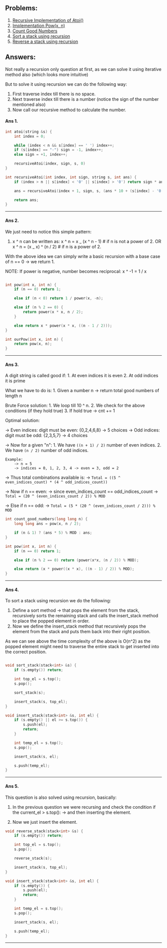 ## Problems:

1. [Recursive Implementation of Atoi()](#ans-1)
2. [Implementation Pow(x, n)](#ans-2)
3. [Count Good Numbers](#ans-3)
4. [Sort a stack using recursion](#ans-4)
5. [Reverse a stack using recursion](#ans-5)

## Answers:

Not really a recursion only question at first, as we can solve it using
iterative method also (which looks more intuitive)

But to solve it using recursion we can do the following way:

1. First traverse index till there is no space.
2. Next traverse index till there is a number (notice the sign of the number mentioned also)
3. Now call our recursive method to calculate the number.

#### Ans 1.

```cpp
int atoi(string &s) {
    int index = 0;

    while (index < n && s[index] == ' ') index++;
    if (s[index] == "-") sign = -1, index++;
    else sign = +1, index++;

    recursiveAtoi(index, sign, s, 0)
}

int recursiveAtoi(int index, int sign, string s, int ans) {
    if (index > n || s[index] < '0' || s[index] > '0') return sign * ans;

    ans = recursiveAtoi(index + 1, sign, s, (ans * 10 + (s[index] - '0')));

    return ans;
}

```

---

#### Ans 2.

We just need to notice this simple pattern:

1. x ^ n can be written as:
   x ^ n = x _ (x ^ n - 1) # if n is not a power of 2.
   OR
   x ^ n = (x _ x) ^ (n / 2) # if n is a power of 2.

With the above idea we can simply write a basic recursion with a base case
of n == 0 -> we return 1.

NOTE: If power is negative, number becomes reciprocal:
x ^ -1 = 1 / x

```cpp

int pow(int x, int n) {
    if (n == 0) return 1;

    else if (n < 0) return 1 / power(x, -n);

    else if (n % 2 == 0) {
        return power(x * x, n / 2);
    }

    else return x * power(x * x, ((n - 1 / 2)));
}

int ourPow(int x, int n) {
    return pow(x, n);
}

```

---

#### Ans 3.

A digit string is called good if: 1. At even indices it is even 2. At odd indices it is prime

What we have to do is: 1. Given a number n -> return total good numbers of length n

Brute Force solution: 1. We loop till 10 ^ n. 2. We check for the above conditions (if they hold true) 3. If hold true -> cnt += 1

Optimal solution:

-> Even indices: digit must be even: {0,2,4,6,8} -> 5 choices
-> Odd indices: digit must be odd: {2,3,5,7} -> 4 choices

-> Now for a given "n": 1. We have `((n + 1) / 2)` number of even indices. 2. We have `(n / 2)` number of odd indices.

    Example:
        -> n = 5
        -> indices = 0, 1, 2, 3, 4 -> even = 3, odd = 2

-> Thus total combinations available is:
-> `Total = ((5 ^ even_indices_count) * (4 ^ odd_indices_count))`

-> Now if n == even:
-> since even_indices_count == odd_indices_count
-> `Total = (20 ^ (even_indices_count / 2)) % MOD`

-> Else if n == odd:
-> `Total = (5 * (20 ^ (even_indices_count / 2))) % MOD`

```cpp
int count_good_numbers(long long n) {
    long long ans = pow(x, n / 2);

    if (n & 1) ? (ans * 5) % MOD : ans;
}

int pow(int x, int n) {
    if (n == 0) return 1;

    else if (n % 2 == 0) return (power(x*x, (n / 2)) % MOD);

    else return (x * power((x * x), ((n - 1) / 2)) % MOD);
}

```

---

#### Ans 4.

To sort a stack using recursion we do the following:

1. Define a sort method -> that pops the element from the stack, recursively sorts the remaining stack and calls the insert_stack method to place the popped element in order.
2. Now we define the insert_stack method that recursively pops the element from the stack and puts them back into their right position.

As we can see above the time complexity of the above is O(n^2) as the popped element might need to traverse the entire stack to get inserted into the correct position.

```cpp

void sort_stack(stack<int> &s) {
    if (s.empty()) return;

    int top_el = s.top();
    s.pop();

    sort_stack(s);

    insert_stack(s, top_el);
}

void insert_stack(stack<int> &s, int el) {
    if (s.empty() || el >= s.top()) {
        s.push(el);
        return;
    }

    int temp_el = s.top();
    s.pop();

    insert_stack(s, el);

    s.push(temp_el);
}
```

---

#### Ans 5.

This question is also solved using recursion, basically:

1. In the previous question we were recursing and check the condition if the current_el > s.top():
   -> and then inserting the element.

2. Now we just insert the element.

```cpp
void reverse_stack(stack<int> &s) {
    if (s.empty()) return;

    int top_el = s.top();
    s.pop();

    reverse_stack(s);

    insert_stack(s, top_el);
}

void insert_stack(stack<int> &s, int el) {
    if (s.empty()) {
        s.push(el);
        return;
    }

    int temp_el = s.top();
    s.pop();

    insert_stack(s, el);

    s.push(temp_el);
}

```

---
